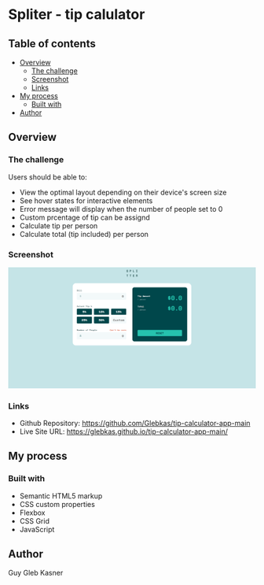 # Spliter - tip calulator

## Table of contents

- [Overview](#overview)
  - [The challenge](#the-challenge)
  - [Screenshot](#screenshot)
  - [Links](#links)
- [My process](#my-process)
  - [Built with](#built-with)
- [Author](#author)

## Overview

### The challenge

Users should be able to:

- View the optimal layout depending on their device's screen size
- See hover states for interactive elements
- Error message will display when the number of people set to 0
- Custom prcentage of tip can be assignd
- Calculate tip per person
- Calculate total (tip included) per person

### Screenshot

![](./screenshot.png)

### Links

- Github Repository: https://github.com/Glebkas/tip-calculator-app-main
- Live Site URL: https://glebkas.github.io/tip-calculator-app-main/

## My process

### Built with

- Semantic HTML5 markup
- CSS custom properties
- Flexbox
- CSS Grid
- JavaScript

## Author

Guy Gleb Kasner
